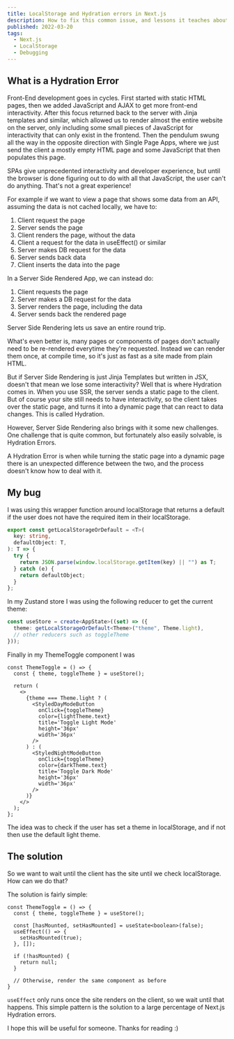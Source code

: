 ```yaml
---
title: LocalStorage and Hydration errors in Next.js
description: How to fix this common issue, and lessons it teaches about Server-side Rendering
published: 2022-03-20
tags:
  - Next.js
  - LocalStorage
  - Debugging
---
```


## What is a Hydration Error

Front-End development goes in cycles. First started with static HTML pages, then we added JavaScript and AJAX to get more front-end interactivity. After this focus returned back to the server with Jinja templates and similar, which allowed us to render almost the entire website on the server, only including some small pieces of JavaScript for interactivity that can only exist in the frontend. Then the pendulum swung all the way in the opposite direction with Single Page Apps, where we just send the client a mostly empty HTML page and some JavaScript that then populates this page.

SPAs give unprecedented interactivity and developer experience, but until the browser is done figuring out to do with all that JavaScript, the user can't do anything. That's not a great experience!

For example if we want to view a page that shows some data from an API, assuming the data is not cached locally, we have to:

1. Client request the page
2. Server sends the page
3. Client renders the page, without the data
4. Client a request for the data in useEffect() or similar
5. Server makes DB request for the data
6. Server sends back data
7. Client inserts the data into the page

In a Server Side Rendered App, we can instead do:

1. Client requests the page
2. Server makes a DB request for the data
3. Server renders the page, including the data
4. Server sends back the rendered page

Server Side Rendering lets us save an entire round trip.

What's even better is, many pages or components of pages don't actually need to be re-rendered everytime they're requested. Instead we can render them once, at compile time, so it's just as fast as a site made from plain HTML.

But if Server Side Rendering is just Jinja Templates but written in JSX, doesn't that mean we lose some interactivity? Well that is where Hydration comes in. When you use SSR, the server sends a static page to the client. But of course your site still needs to have interactivity, so the client takes over the static page, and turns it into a dynamic page that can react to data changes. This is called Hydration.

However, Server Side Rendering also brings with it some new challenges. One challenge that is quite common, but fortunately also easily solvable, is Hydration Errors.

A Hydration Error is when while turning the static page into a dynamic page there is an unexpected difference between the two, and the process doesn't know how to deal with it.

## My bug

I was using this wrapper function around localStorage that returns a default if the user does not have the required item in their localStorage.

```typescript
export const getLocalStorageOrDefault = <T>(
  key: string,
  defaultObject: T,
): T => {
  try {
    return JSON.parse(window.localStorage.getItem(key) || "") as T;
  } catch (e) {
    return defaultObject;
  }
};
```

In my Zustand store I was using the following reducer to get the current theme:

```typescript
const useStore = create<AppState>((set) => ({
  theme: getLocalStorageOrDefault<Theme>("theme", Theme.light),
  // other reducers such as toggleTheme
}));
```

Finally in my ThemeToggle component I was

```tsx
const ThemeToggle = () => {
  const { theme, toggleTheme } = useStore();

  return (
    <>
      {theme === Theme.light ? (
        <StyledDayModeButton
          onClick={toggleTheme}
          color={lightTheme.text}
          title='Toggle Light Mode'
          height='36px'
          width='36px'
        />
      ) : (
        <StyledNightModeButton
          onClick={toggleTheme}
          color={darkTheme.text}
          title='Toggle Dark Mode'
          height='36px'
          width='36px'
        />
      )}
    </>
  );
};
```

The idea was to check if the user has set a theme in localStorage, and if not then use the default light theme.

## The solution

So we want to wait until the client has the site until we check localStorage. How can we do that?

The solution is fairly simple:

```tsx
const ThemeToggle = () => {
  const { theme, toggleTheme } = useStore();

  const [hasMounted, setHasMounted] = useState<boolean>(false);
  useEffect(() => {
    setHasMounted(true);
  }, []);

  if (!hasMounted) {
    return null;
  }

  // Otherwise, render the same component as before
}
```

`useEffect` only runs once the site renders on the client, so we wait until that happens. This simple pattern is the solution to a large percentage of Next.js Hydration errors.

I hope this will be useful for someone. Thanks for reading :)

